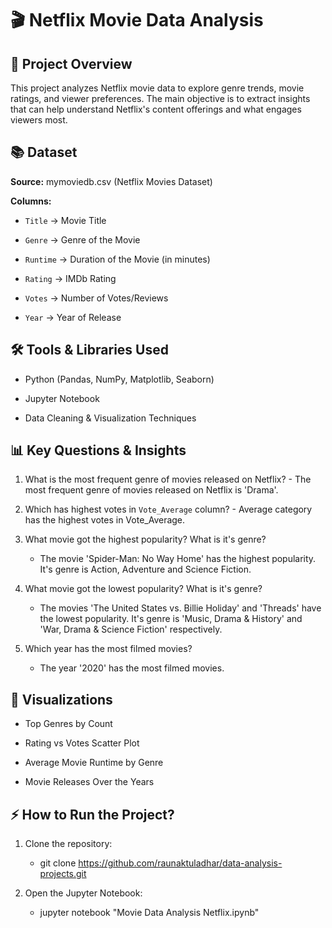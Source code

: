 # 🎬 Netflix Movie Data Analysis

## 📅 Project Overview
This project analyzes Netflix movie data to explore genre trends, movie ratings, and viewer preferences. The main objective is to extract insights that can help understand Netflix's content offerings and what engages viewers most.

## 📚 Dataset

**Source:** mymoviedb.csv (Netflix Movies Dataset)

**Columns:**

  - `Title` → Movie Title

  - `Genre` → Genre of the Movie

  - `Runtime` → Duration of the Movie (in minutes)

  - `Rating` → IMDb Rating

  - `Votes` → Number of Votes/Reviews

  - `Year` → Year of Release

## 🛠️ Tools & Libraries Used

  - Python (Pandas, NumPy, Matplotlib, Seaborn)

  - Jupyter Notebook

  - Data Cleaning & Visualization Techniques

## 📊 Key Questions & Insights

  1. What is the most frequent genre of movies released on Netflix?
    - The most frequent genre of movies released on Netflix is 'Drama'.

  2. Which has highest votes in `Vote_Average` column?
    - Average category has the highest votes in Vote_Average.

  3. What movie got the highest popularity? What is it's genre?
     - The movie 'Spider-Man: No Way Home' has the highest popularity. It's genre is Action, Adventure and Science Fiction.

  4. What movie got the lowest popularity? What is it's genre?
     - The movies 'The United States vs. Billie Holiday' and 'Threads' have the lowest popularity. It's genre is 'Music, Drama & History'         and 'War, Drama & Science Fiction' respectively.

  5. Which year has the most filmed movies?
     - The year '2020' has the most filmed movies.

## 👀 Visualizations

  - Top Genres by Count

  - Rating vs Votes Scatter Plot

  - Average Movie Runtime by Genre

  - Movie Releases Over the Years

## ⚡ How to Run the Project?
1. Clone the repository:
   - git clone https://github.com/raunaktuladhar/data-analysis-projects.git
  
2. Open the Jupyter Notebook:
   - jupyter notebook "Movie Data Analysis Netflix.ipynb"
